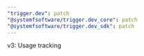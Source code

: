 ```yaml
---
"trigger.dev": patch
"@systemfsoftware/trigger.dev_core": patch
"@systemfsoftware/trigger.dev_sdk": patch
---
```


v3: Usage tracking

